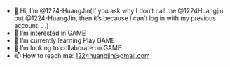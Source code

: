 - 👋 Hi, I’m @1224-HuangJin(If you ask why I don’t call me @1224Huangjin but @1224-HuangJin, then it’s because I can’t log in with my previous account. . .)
- 👀 I’m interested in GAME
- 🌱 I’m currently learning Play GAME
- 💞️ I’m looking to collaborate on GAME
- 📫 How to reach me: 1224huangjin@gmail.com


<!---
1224-HuangJin/1224-HuangJin is a ✨ special ✨ repository because its `README.md` (this file) appears on your GitHub profile.
You can click the Preview link to take a look at your changes.
--->
